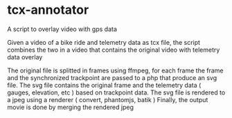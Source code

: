 tcx-annotator
=============

A script to overlay video with gps data

Given a video of a bike ride and telemetry data as tcx file, the script combines the two in a video that contains the original video with telemetry data overlay

The original file is splitted in frames using ffmpeg, for each frame the frame and the synchronized trackpoint are passed to a php that produce an svg file.
The svg file contains the original frame and the telemetry data ( gauges, elevation, etc ) based on trackpoint data.
The svg file is rendered to a jpeg using a renderer ( convert, phantomjs, batik )
Finally, the output movie is done by merging the rendered jpeg




